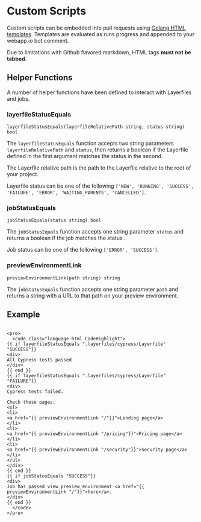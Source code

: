 # Custom Scripts

Custom scripts can be embedded into pull requests using [Golang HTML templates](https://pkg.go.dev/html/template). Templates are evaluated as runs progress and appended to your webapp.io bot comment.

Due to limitations with Github flavored markdown, HTML tags __must not be tabbed__.

## Helper Functions

A number of helper functions have been defined to interact with Layerfiles and jobs.

### layerfileStatusEquals
```
layerfileStatusEquals(layerfileRelativePath string, status string) bool
```

The `layerfileStatusEquals` function accepts two string parameters `layerfileRelativePath` and `status`, then returns a boolean if the Layerfile defined in the first argument matches the status in the second.

The Layerfile relative path is the path to the Layerfile relative to the root of your project.

Layerfile status can be one of the following `['NEW', 'RUNNING', 'SUCCESS', 'FAILURE', 'ERROR', 'WAITING_PARENTS', 'CANCELLED']`.

### jobStatusEquals
```
jobStatusEquals(status string) bool
```

The `jobStatusEquals` function accepts one string parameter `status` and returns a boolean if the job matches the status .

Job status can be one of the following `['ERROR', 'SUCCESS']`.

### previewEnvironmentLink
```
previewEnvironmentLink(path string) string
```

The `jobStatusEquals` function accepts one string parameter `path` and returns a string with a URL to that path on your preview environment.

## Example
```gotemplate

<pre>
  <code class="language-html CodeHighlight">
{{ if layerfileStatusEquals ".layerfiles/cypress/Layerfile" "SUCCESS"}}
<div>
All Cypress tests passed
</div>
{{ end }}
{{ if layerfileStatusEquals ".layerfiles/cypress/Layerfile" "FAILURE"}}
<div>
Cypress tests failed.

Check these pages:
<ul>
<li>
<a href="{{ previewEnvironmentLink "/"}}">Landing page</a>
</li>
<li>
<a href="{{ previewEnvironmentLink "/pricing"}}">Pricing page</a>
</li>
<li>
<a href="{{ previewEnvironmentLink "/security"}}">Security page</a>
</li>
</ul>
</div>
{{ end }}
{{ if jobStatusEquals "SUCCESS"}}
<div>
Job has passed view preview environment <a href="{{ previewEnvironmentLink "/"}}">here</a>.
</div>
{{ end }}
  </code>
</pre>
```
